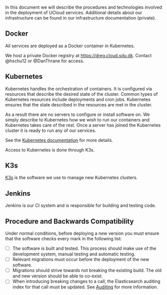 In this document we will describe the procedures and technologies involved in the deployment of UCloud services.
Additional details about our infrastructure can be found in our infrastructure documentation (private).

## Docker

All services are deployed as a Docker container in Kubernetes.

We host a private Docker registry at https://dreg.cloud.sdu.dk. Contact @hschu12 or @DanThrane for access.

## Kubernetes

Kubernetes handles the orchestration of containers. It is configured via
resources that describe the desired state of the cluster. Common types of
Kubernetes resources include deployments and cron jobs. Kubernetes ensures
that the state described in the resources are met in the cluster.

As a result there are no servers to configure or install software on. We simply
describe to Kubernetes how we wish to run our containers and Kubernetes takes
care of the rest. Once a server has joined the Kubernetes cluster it is ready
to run any of our services.

See the [Kubernetes documentation](https://kubernetes.io/) for more details.

Access to Kubernetes is done through K3s.

## K3s

[K3s](https://k3s.io) is the software we use to manage new Kubernetes clusters.

## Jenkins

Jenkins is our CI system and is responsible for building and testing code.

## Procedure and Backwards Compatibility

Under normal conditions, before deploying a new version you must ensure that
the software checks every mark in the following list:

- [ ] The software is built and tested. This process should make use of the development system, manual testing and
  automatic testing.
- [ ] Relevant migrations must occur before the deployment of the new software.
- [ ] Migrations should strive towards not breaking the existing build. The old and new version should be able to
  co-exist.
- [ ] When introducing breaking changes to a call, the Elasticsearch auditing index for that call must be updated.
  See [Auditing](./auditing.md) for more information.
